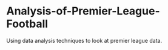 # Analysis-of-Premier-League-Football
Using data analysis techniques to look at premier league data.
